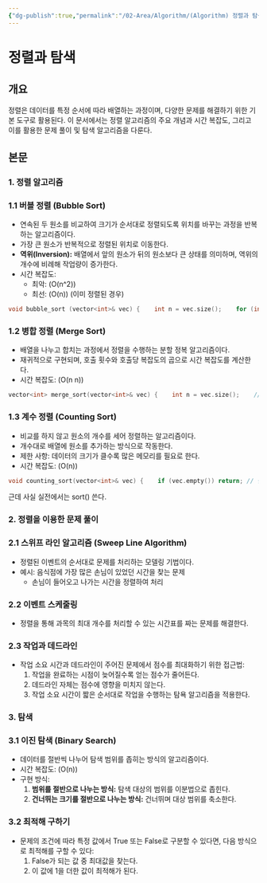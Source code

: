 ```yaml
---
{"dg-publish":true,"permalink":"/02-Area/Algorithm/(Algorithm) 정렬과 탐색/","tags":["Area/Algorithm"],"noteIcon":"","created":"2025-01-05T15:54:58.000+09:00","updated":"2025-04-07T22:52:10.445+09:00"}
---
```



# 정렬과 탐색

## 개요

정렬은 데이터를 특정 순서에 따라 배열하는 과정이며, 다양한 문제를 해결하기 위한 기본 도구로 활용된다. 이 문서에서는 정렬 알고리즘의 주요 개념과 시간 복잡도, 그리고 이를 활용한 문제 풀이 및 탐색 알고리즘을 다룬다.

## 본문

### 1. 정렬 알고리즘

### 1.1 버블 정렬 (Bubble Sort)

- 연속된 두 원소를 비교하여 크기가 순서대로 정렬되도록 위치를 바꾸는 과정을 반복하는 알고리즘이다.
- 가장 큰 원소가 반복적으로 정렬된 위치로 이동한다.
- **역위(Inversion):** 배열에서 앞의 원소가 뒤의 원소보다 큰 상태를 의미하며, 역위의 개수에 비례해 작업량이 증가한다.
- 시간 복잡도:
    - 최악: (O(n^2))
    - 최선: (O(n)) (이미 정렬된 경우)

```cpp
void bubble_sort (vector<int>& vec) {    int n = vec.size();    for (int i = n-1; i > 0 ; i--) {        for (int j = 0; j < i; j++) {            if (vec[j] > vec[j + 1]) swap(vec, j, j+1);        }    }}
```

### 1.2 병합 정렬 (Merge Sort)

- 배열을 나누고 합치는 과정에서 정렬을 수행하는 분할 정복 알고리즘이다.
- 재귀적으로 구현되며, 호출 횟수와 호출당 복잡도의 곱으로 시간 복잡도를 계산한다.
- 시간 복잡도: (O(n n))

```cpp
vector<int> merge_sort(vector<int>& vec) {    int n = vec.size();    // 1. 개수가 하나라면 반환    // 2. 절반으로 나누어 각각 정렬한 것을 반환    // 3. 정렬의 방식은 맨 앞 원소 비교 (O(n))    vector<int> slicedA(vec.begin(), vec.begin() + n/2);    vector<int> slicedB(vec.begin() + n/2, vec.end());    if (n == 1) return vec;    vector<int> sortedA = merge_sort(slicedA);    vector<int> sortedB = merge_sort(slicedB);    return merge_vector(sortedA, sortedB);}
```

### 1.3 계수 정렬 (Counting Sort)

- 비교를 하지 않고 원소의 개수를 세어 정렬하는 알고리즘이다.
- 개수대로 배열에 원소를 추가하는 방식으로 작동한다.
- 제한 사항: 데이터의 크기가 클수록 많은 메모리를 필요로 한다.
- 시간 복잡도: (O(n))

```cpp
void counting_sort(vector<int>& vec) {    if (vec.empty()) return; // 빈 벡터 처리    // 1. 입력 데이터의 최대값과 최소값 계산    int max_val = *max_element(vec.begin(), vec.end());    int min_val = *min_element(vec.begin(), vec.end());    int range = max_val - min_val + 1; // 데이터의 범위    // 2. 카운트 배열 초기화    vector<int> count(range, 0);    // 3. 데이터 값의 빈도 계산    for (int val : vec) {        count[val - min_val]++;    }    // 4. 원본 배열을 정렬된 순서로 채우기    int index = 0;    for (int i = 0; i < range; i++) {        while (count[i] > 0) {            vec[index++] = i + min_val;            count[i]--;        }    }}
```

근데 사실 실전에서는 sort() 쓴다.

### 2. 정렬을 이용한 문제 풀이

### 2.1 스위프 라인 알고리즘 (Sweep Line Algorithm)

- 정렬된 이벤트의 순서대로 문제를 처리하는 모델링 기법이다.
- 예시: 음식점에 가장 많은 손님이 있었던 시간을 찾는 문제
    - 손님이 들어오고 나가는 시간을 정렬하여 처리

### 2.2 이벤트 스케줄링

- 정렬을 통해 과목의 최대 개수를 처리할 수 있는 시간표를 짜는 문제를 해결한다.

### 2.3 작업과 데드라인

- 작업 소요 시간과 데드라인이 주어진 문제에서 점수를 최대화하기 위한 접근법:
    1. 작업을 완료하는 시점이 늦어질수록 얻는 점수가 줄어든다.
    2. 데드라인 자체는 점수에 영향을 미치지 않는다.
    3. 작업 소요 시간이 짧은 순서대로 작업을 수행하는 탐욕 알고리즘을 적용한다.

### 3. 탐색

### 3.1 이진 탐색 (Binary Search)

- 데이터를 절반씩 나누어 탐색 범위를 좁히는 방식의 알고리즘이다.
- 시간 복잡도: (O(n))
- 구현 방식:
    1. **범위를 절반으로 나누는 방식:** 탐색 대상의 범위를 이분법으로 좁힌다.
    2. **건너뛰는 크기를 절반으로 나누는 방식:** 건너뛰며 대상 범위를 축소한다.

### 3.2 최적해 구하기

- 문제의 조건에 따라 특정 값에서 True 또는 False로 구분할 수 있다면, 다음 방식으로 최적해를 구할 수 있다:
    1. False가 되는 값 중 최대값을 찾는다.
    2. 이 값에 1을 더한 값이 최적해가 된다.